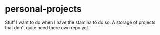 # personal-projects
Stuff I want to do when I have the stamina to do so. A storage of projects that don't quite need there own repo yet.
